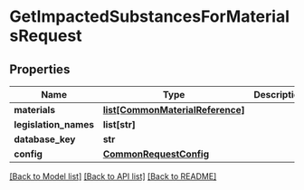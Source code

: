 # GetImpactedSubstancesForMaterialsRequest

## Properties
Name | Type | Description | Notes
------------ | ------------- | ------------- | -------------
**materials** | [**list[CommonMaterialReference]**](CommonMaterialReference.md) |  | [optional] 
**legislation_names** | **list[str]** |  | [optional] 
**database_key** | **str** |  | [optional] 
**config** | [**CommonRequestConfig**](CommonRequestConfig.md) |  | [optional] 

[[Back to Model list]](../README.md#documentation-for-models) [[Back to API list]](../README.md#documentation-for-api-endpoints) [[Back to README]](../README.md)

